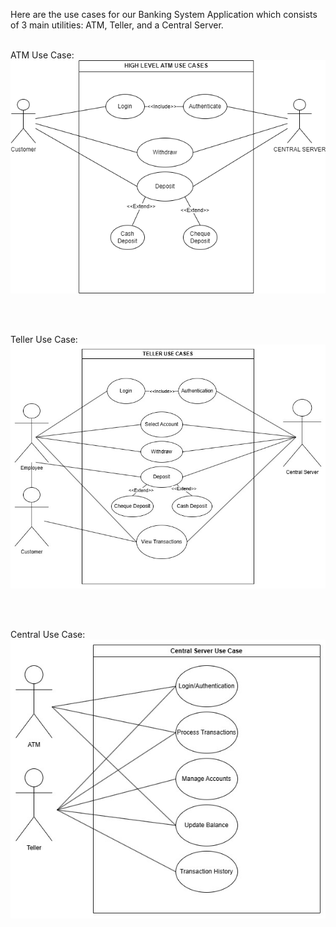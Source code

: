 Here are the use cases for our Banking System Application which consists of 3 main utilities: ATM, Teller, and a Central Server.
<br><br>

ATM Use Case: <br>
![Atm Use Case Diagram](../requirements/ATM_usecases.png)

<br><br>

Teller Use Case: <br>
![Teller Use Case Diagram](../requirements/Teller_usecase.jpg)

<br><br>

Central Use Case: <br>
![Central Use Case Diagram](../requirements/Central_usecases.jpg)
 
